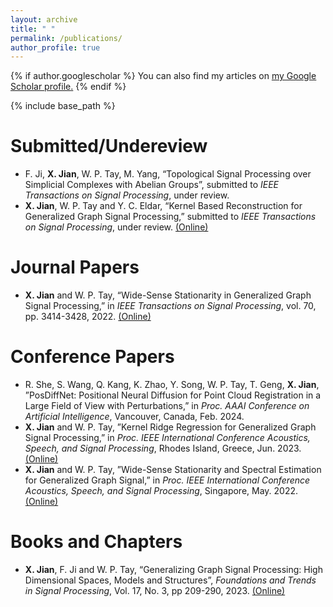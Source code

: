 ```yaml
---
layout: archive
title: " "
permalink: /publications/
author_profile: true
---
```


{% if author.googlescholar %}
  You can also find my articles on <u><a href="{{author.googlescholar}}">my Google Scholar profile</a>.</u>
{% endif %}

{% include base_path %}

Submitted/Undereview
======
* F. Ji, **X. Jian**, W. P. Tay, M. Yang, “Topological Signal Processing over Simplicial Complexes with Abelian Groups”, submitted to _IEEE Transactions on Signal Processing_, under review.
* **X. Jian**, W. P. Tay and Y. C. Eldar, “Kernel Based Reconstruction for Generalized Graph Signal Processing,” submitted to _IEEE Transactions on Signal Processing_, under review. [(Online)](https://arxiv.org/abs/2308.06949)

Journal Papers
======
* **X. Jian** and W. P. Tay, “Wide-Sense Stationarity in Generalized Graph Signal Processing,” in _IEEE Transactions on Signal Processing_, vol. 70, pp. 3414-3428, 2022. [(Online)](https://ieeexplore.ieee.org/abstract/document/9802780)

Conference Papers
======
* R. She, S. Wang, Q. Kang, K. Zhao, Y. Song, W. P. Tay, T. Geng, **X. Jian**, ”PosDiffNet: Positional Neural Diffusion for Point Cloud Registration in a Large Field of View with Perturbations,” in _Proc. AAAI Conference on Artificial Intelligence_, Vancouver, Canada, Feb. 2024.
* **X. Jian** and W. P. Tay, ”Kernel Ridge Regression for Generalized Graph Signal Processing,” in _Proc. IEEE International Conference Acoustics, Speech, and Signal Processing_, Rhodes Island, Greece, Jun. 2023. [(Online)](https://ieeexplore.ieee.org/abstract/document/10096767)
* **X. Jian** and W. P. Tay, ”Wide-Sense Stationarity and Spectral Estimation for Generalized Graph Signal,” in _Proc. IEEE International Conference Acoustics, Speech, and Signal Processing_, Singapore, May. 2022. [(Online)](https://ieeexplore.ieee.org/abstract/document/9747273)


Books and Chapters
======
* **X. Jian**, F. Ji and W. P. Tay, “Generalizing Graph Signal Processing: High Dimensional Spaces, Models and Structures”, _Foundations and Trends in Signal Processing_, Vol. 17, No. 3, pp 209-290, 2023. [(Online)](https://www.nowpublishers.com/article/Details/SIG-119)
